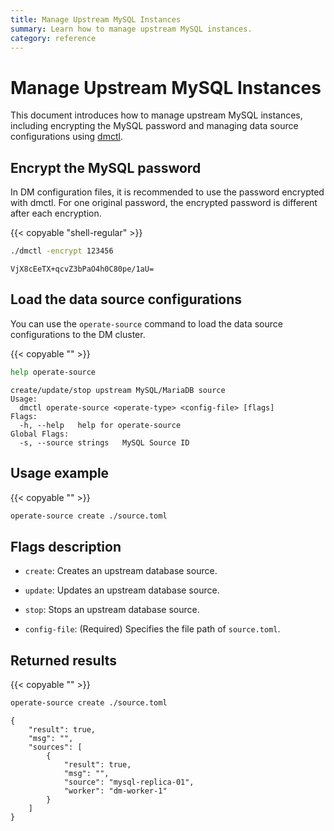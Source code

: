 ```yaml
---
title: Manage Upstream MySQL Instances
summary: Learn how to manage upstream MySQL instances.
category: reference
---
```


# Manage Upstream MySQL Instances

This document introduces how to manage upstream MySQL instances, including encrypting the MySQL password and managing data source configurations using [dmctl](overview.md#dmctl).

## Encrypt the MySQL password

In DM configuration files, it is recommended to use the password encrypted with dmctl. For one original password, the encrypted password is different after each encryption.

{{< copyable "shell-regular" >}}

```bash
./dmctl -encrypt 123456
```

```
VjX8cEeTX+qcvZ3bPaO4h0C80pe/1aU=
```

## Load the data source configurations

You can use the `operate-source` command to load the data source configurations to the DM cluster.

{{< copyable "" >}}

```bash
help operate-source
```

```
create/update/stop upstream MySQL/MariaDB source
Usage:
  dmctl operate-source <operate-type> <config-file> [flags]
Flags:
  -h, --help   help for operate-source
Global Flags:
  -s, --source strings   MySQL Source ID
```

## Usage example

{{< copyable "" >}}

```bash
operate-source create ./source.toml
```

## Flags description

+ `create`: Creates an upstream database source.

+ `update`: Updates an upstream database source.

+ `stop`: Stops an upstream database source.

+ `config-file`: (Required) Specifies the file path of `source.toml`.

## Returned results

{{< copyable "" >}}

```bash
operate-source create ./source.toml
```

```
{
    "result": true,
    "msg": "",
    "sources": [
        {
            "result": true,
            "msg": "",
            "source": "mysql-replica-01",
            "worker": "dm-worker-1"
        }
    ]
}
```
